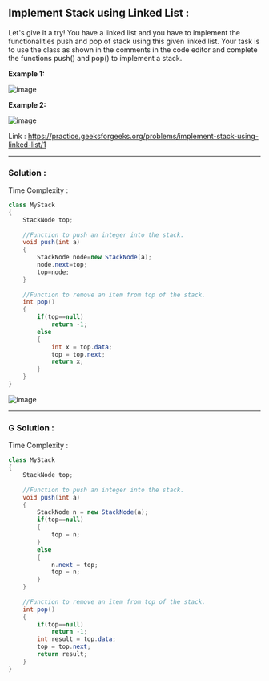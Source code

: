 ## Implement Stack using Linked List :

Let's give it a try! You have a linked list and you have to implement the functionalities push and pop of stack using this given linked list. Your task is to use the class as shown in the comments in the code editor and complete the functions push() and pop() to implement a stack. 

**Example 1:**

![image](https://user-images.githubusercontent.com/23376002/157059289-7ab9821e-98ae-4598-8c8a-d193ddc6f7bd.png)

**Example 2:**

![image](https://user-images.githubusercontent.com/23376002/157059360-ec9bfe66-b030-428f-a30d-3028fa050204.png)

Link : https://practice.geeksforgeeks.org/problems/implement-stack-using-linked-list/1


-------------------------------------------------------------------------------------------------------------------------------------------------------


### Solution :

Time Complexity : 


```java
class MyStack 
{
    StackNode top;
    
    //Function to push an integer into the stack.
    void push(int a) 
    {
        StackNode node=new StackNode(a);
        node.next=top;
        top=node;
    }
    
    //Function to remove an item from top of the stack.
    int pop() 
    {
        if(top==null)
            return -1;
        else
        {
            int x = top.data;
            top = top.next;
            return x;
        }
    }
}
```

![image](https://user-images.githubusercontent.com/23376002/158966418-ff8e9590-8bb8-4387-9d12-c971dcbed2ef.png)


-------------------------------------------------------------------------------------------------------------------------------------------------------


### G Solution :

Time Complexity : 


```java
class MyStack 
{
    StackNode top;
    
    //Function to push an integer into the stack.
    void push(int a) 
    {
        StackNode n = new StackNode(a);
        if(top==null)
        {
            top = n;
        }
        else
        {
            n.next = top;
            top = n;
        }
    }
    
    //Function to remove an item from top of the stack.
    int pop() 
    {
        if(top==null)
            return -1;
        int result = top.data;
        top = top.next;
        return result;
    }
}
```

